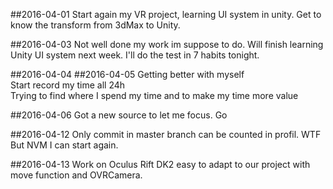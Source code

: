 ##2016-04-01
Start again my VR project, learning UI system in unity.
Get to know the transform from 3dMax to Unity.

##2016-04-03
Not well done my work im suppose to do.
Will finish learning Unity UI system next week.
I'll do the test in 7 habits tonight.

##2016-04-04
##2016-04-05
Getting better with myself  
Start record my time all 24h  
Trying to find where I spend my time and to make my time more value

##2016-04-06
Got a new source to let me focus.  Go

##2016-04-12
Only commit in master branch can be counted in profil. WTF 
But NVM I can start again.

##2016-04-13
Work on Oculus Rift DK2 
easy to adapt to our project with move function and OVRCamera.

